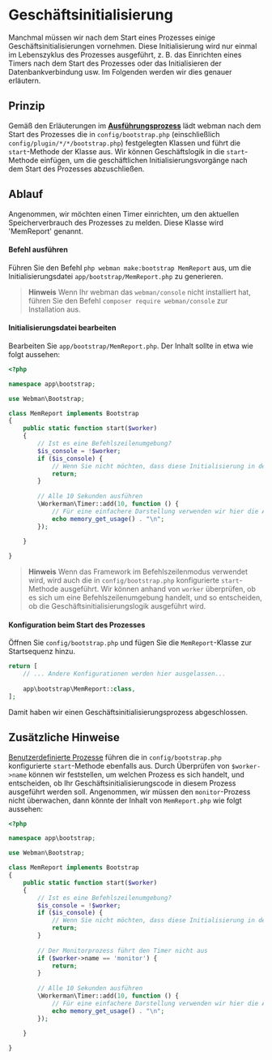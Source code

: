 # Geschäftsinitialisierung

Manchmal müssen wir nach dem Start eines Prozesses einige Geschäftsinitialisierungen vornehmen. Diese Initialisierung wird nur einmal im Lebenszyklus des Prozesses ausgeführt, z. B. das Einrichten eines Timers nach dem Start des Prozesses oder das Initialisieren der Datenbankverbindung usw. Im Folgenden werden wir dies genauer erläutern.

## Prinzip
Gemäß den Erläuterungen im **[Ausführungsprozess](process.md)** lädt webman nach dem Start des Prozesses die in `config/bootstrap.php` (einschließlich `config/plugin/*/*/bootstrap.php`) festgelegten Klassen und führt die `start`-Methode der Klasse aus. Wir können Geschäftslogik in die `start`-Methode einfügen, um die geschäftlichen Initialisierungsvorgänge nach dem Start des Prozesses abzuschließen.

## Ablauf
Angenommen, wir möchten einen Timer einrichten, um den aktuellen Speicherverbrauch des Prozesses zu melden. Diese Klasse wird 'MemReport' genannt.

#### Befehl ausführen
Führen Sie den Befehl `php webman make:bootstrap MemReport` aus, um die Initialisierungsdatei `app/bootstrap/MemReport.php` zu generieren.

> **Hinweis**
> Wenn Ihr webman das `webman/console` nicht installiert hat, führen Sie den Befehl `composer require webman/console` zur Installation aus.

#### Initialisierungsdatei bearbeiten
Bearbeiten Sie `app/bootstrap/MemReport.php`. Der Inhalt sollte in etwa wie folgt aussehen:
```php
<?php

namespace app\bootstrap;

use Webman\Bootstrap;

class MemReport implements Bootstrap
{
    public static function start($worker)
    {
        // Ist es eine Befehlszeilenumgebung?
        $is_console = !$worker;
        if ($is_console) {
            // Wenn Sie nicht möchten, dass diese Initialisierung in der Befehlszeilenumgebung ausgeführt wird, geben Sie hier einfach zurück.
            return;
        }
        
        // Alle 10 Sekunden ausführen
        \Workerman\Timer::add(10, function () {
            // Für eine einfachere Darstellung verwenden wir hier die Ausgabe anstelle des Meldungsvorgangs
            echo memory_get_usage() . "\n";
        });
        
    }

}
```

> **Hinweis**
> Wenn das Framework im Befehlszeilenmodus verwendet wird, wird auch die in `config/bootstrap.php` konfigurierte `start`-Methode ausgeführt. Wir können anhand von `worker` überprüfen, ob es sich um eine Befehlszeilenumgebung handelt, und so entscheiden, ob die Geschäftsinitialisierungslogik ausgeführt wird.

#### Konfiguration beim Start des Prozesses
Öffnen Sie `config/bootstrap.php` und fügen Sie die `MemReport`-Klasse zur Startsequenz hinzu.
```php
return [
    // ... Andere Konfigurationen werden hier ausgelassen...
    
    app\bootstrap\MemReport::class,
];
```

Damit haben wir einen Geschäftsinitialisierungsprozess abgeschlossen.

## Zusätzliche Hinweise
[Benutzerdefinierte Prozesse](../process.md) führen die in `config/bootstrap.php` konfigurierte `start`-Methode ebenfalls aus. Durch Überprüfen von `$worker->name` können wir feststellen, um welchen Prozess es sich handelt, und entscheiden, ob Ihr Geschäftsinitialisierungscode in diesem Prozess ausgeführt werden soll. Angenommen, wir müssen den `monitor`-Prozess nicht überwachen, dann könnte der Inhalt von `MemReport.php` wie folgt aussehen:
```php
<?php

namespace app\bootstrap;

use Webman\Bootstrap;

class MemReport implements Bootstrap
{
    public static function start($worker)
    {
        // Ist es eine Befehlszeilenumgebung?
        $is_console = !$worker;
        if ($is_console) {
            // Wenn Sie nicht möchten, dass diese Initialisierung in der Befehlszeilenumgebung ausgeführt wird, geben Sie hier einfach zurück
            return;
        }
        
        // Der Monitorprozess führt den Timer nicht aus
        if ($worker->name == 'monitor') {
            return;
        }
        
        // Alle 10 Sekunden ausführen
        \Workerman\Timer::add(10, function () {
            // Für eine einfachere Darstellung verwenden wir hier die Ausgabe anstelle des Meldungsvorgangs
            echo memory_get_usage() . "\n";
        });
        
    }

}
```
